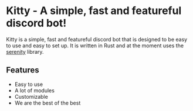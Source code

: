 # Kitty - A simple, fast and featureful discord bot!
Kitty is a simple, fast and featureful discord bot that is designed to be easy to use and easy to set up. It is written in Rust and at the moment uses the [serenity](https://github.com/serenity-rs/serenity/tree/next) library.

## Features
- Easy to use
- A lot of modules
- Customizable
- We are the best of the best


 

